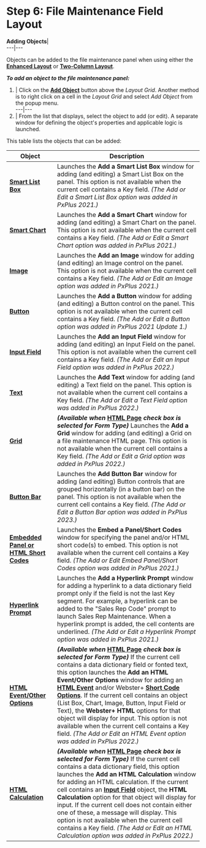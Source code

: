 # Step 6: File Maintenance Field Layout

**Adding Objects**|   
---|---  
  
Objects can be added to the file maintenance panel when using either the **[Enhanced Layout](Enhanced%20Layout.md)** or **[Two-Column Layout](Two_column.md)**.

**_To add an object to the file maintenance panel:_**

1. |  Click on the **[Add Object](Field%20Layout.htm#add_objopt)** button above the _Layout Grid_. Another method is to right click on a cell in the _Layout Grid_ and select _Add Object_ from the popup menu.  
---|---  
2. |  From the list that displays, select the object to add (or edit). A separate window for defining the object's properties and applicable logic is launched.  
  
This table lists the objects that can be added:

**Object** |  **Description**  
---|---  
**[Smart List Box](Listbox.md)** |  Launches the **Add a Smart List Box** window for adding (and editing) a Smart List Box on the panel. This option is not available when the current cell contains a Key field. _(The Add or Edit a Smart List Box option was added in PxPlus 2021.)_  
**[Smart Chart](Chart.md)** |  Launches the **Add a Smart Chart** window for adding (and editing) a Smart Chart on the panel. This option is not available when the current cell contains a Key field. _(The Add or Edit a Smart Chart option was added in PxPlus 2021.)_  
**[Image](Image.md)** |  Launches the **Add an Image** window for adding (and editing) an Image control on the panel. This option is not available when the current cell contains a Key field. _(The Add or Edit an Image option was added in PxPlus 2021.)_  
**[Button](Button.md)** |  Launches the **Add a Button** window for adding (and editing) a Button control on the panel.  This option is not available when the current cell contains a Key field. _(The Add or Edit a Button option was added in PxPlus 2021 Update 1.)_  
**[Input Field](Input.md)** |  Launches the **Add an Input Field** window for adding (and editing) an Input Field on the panel. This option is not available when the current cell contains a Key field. _(The Add or Edit an Input Field option was added in PxPlus 2022.)_  
**[Text](Text.md)** |  Launches the **Add Text** window for adding (and editing) a Text field on the panel. This option is not available when the current cell contains a Key field. _(The Add or Edit a Text Field option was added in PxPlus 2022.)_  
**[Grid](Grid.md)** |  **_(Available when_ [HTML Page](Object%20Definition.htm#formtype) _check box is selected for Form Type)_** Launches the **Add a Grid** window for adding (and editing) a Grid on a file maintenance HTML page. This option is not available when the current cell contains a Key field. _(The Add or Edit a Grid option was added in PxPlus 2022.)_  
**[Button Bar](Buttonbar.md)** |  Launches the **Add Button Bar** window for adding (and editing) Button controls that are grouped horizontally (in a button bar) on the panel. This option is not available when the current cell contains a Key field. _(The Add or Edit a Button Bar option was added in PxPlus 2023.)_  
**[Embedded Panel or HTML Short Codes](Embed_codes.md)** |  Launches the **Embed a Panel/Short Codes** window for specifying the panel and/or HTML short code(s) to embed. This option is not available when the current cell contains a Key field. _(The Add or Edit Embed Panel/Short Codes option was added in PxPlus 2021.)_  
**[Hyperlink Prompt](Hyperlink.md)** |  Launches the **Add a Hyperlink Prompt** window for adding a hyperlink to a data dictionary field prompt only if the field is not the last Key segment. For example, a hyperlink can be added to the "Sales Rep Code" prompt to launch Sales Rep Maintenance. When a hyperlink prompt is added, the cell contents are underlined. _(The Add or Edit a Hyperlink Prompt option was added in PxPlus 2021.)_  
**[HTML Event/Other Options](Html%20Event.md)** |  **_(Available when_ [HTML Page](Object%20Definition.htm#formtype) _check box is selected for Form Type)_** If the current cell contains a data dictionary field or fonted text, this option launches the **Add an HTML Event/Other Options** window for adding an **[HTML Event](../../../Webster/Webster%20Events.md)** and/or Webster+ **[Short Code Options](../../../Webster/Short%20Code%20Options.md)**. If the current cell contains an object (List Box, Chart, Image, Button, Input Field or Text), the **Webster+ HTML** options for that object will display for input. This option is not available when the current cell contains a Key field. _(The Add or Edit an HTML Event option was added in PxPlus 2022.)_  
**[HTML Calculation](Html%20Calc.md)** |  **_(Available when_ [HTML Page](Object%20Definition.htm#formtype) _check box is selected for Form Type)_** If the current cell contains a data dictionary field, this option launches the **Add an HTML Calculation** window for adding an HTML calculation. If the current cell contains an **[Input Field](Input.md)** object, the **HTML Calculation** option for that object will display for input. If the current cell does not contain either one of these, a message will display. This option is not available when the current cell contains a Key field. _(The Add or Edit an HTML Calculation option was added in PxPlus 2022.)_
